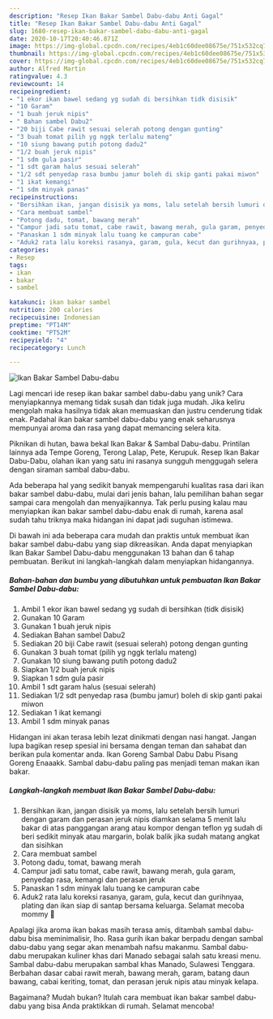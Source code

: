 ```yaml
---
description: "Resep Ikan Bakar Sambel Dabu-dabu Anti Gagal"
title: "Resep Ikan Bakar Sambel Dabu-dabu Anti Gagal"
slug: 1680-resep-ikan-bakar-sambel-dabu-dabu-anti-gagal
date: 2020-10-17T20:40:46.871Z
image: https://img-global.cpcdn.com/recipes/4eb1c60dee08675e/751x532cq70/ikan-bakar-sambel-dabu-dabu-foto-resep-utama.jpg
thumbnail: https://img-global.cpcdn.com/recipes/4eb1c60dee08675e/751x532cq70/ikan-bakar-sambel-dabu-dabu-foto-resep-utama.jpg
cover: https://img-global.cpcdn.com/recipes/4eb1c60dee08675e/751x532cq70/ikan-bakar-sambel-dabu-dabu-foto-resep-utama.jpg
author: Alfred Martin
ratingvalue: 4.3
reviewcount: 14
recipeingredient:
- "1 ekor ikan bawel sedang yg sudah di bersihkan tidk disisik"
- "10 Garam"
- "1 buah jeruk nipis"
- " Bahan sambel Dabu2"
- "20 biji Cabe rawit sesuai selerah potong dengan gunting"
- "3 buah tomat pilih yg nggk terlalu mateng"
- "10 siung bawang putih potong dadu2"
- "1/2 buah jeruk nipis"
- "1 sdm gula pasir"
- "1 sdt garam halus sesuai selerah"
- "1/2 sdt penyedap rasa bumbu jamur boleh di skip ganti pakai miwon"
- "1 ikat kemangi"
- "1 sdm minyak panas"
recipeinstructions:
- "Bersihkan ikan, jangan disisik ya moms, lalu setelah bersih lumuri dengan garam dan perasan jeruk nipis diamkan selama 5 menit lalu bakar di atas panggangan arang atau kompor dengan teflon yg sudah di beri sedikit minyak atau margarin, bolak balik jika sudah matang angkat dan sisihkan"
- "Cara membuat sambel"
- "Potong dadu, tomat, bawang merah"
- "Campur jadi satu tomat, cabe rawit, bawang merah, gula garam, penyedap rasa, kemangi dan perasan jeruk"
- "Panaskan 1 sdm minyak lalu tuang ke campuran cabe"
- "Aduk2 rata lalu koreksi rasanya, garam, gula, kecut dan gurihnyaa, plating dan ikan siap di santap bersama keluarga. Selamat mecoba mommy 🥰"
categories:
- Resep
tags:
- ikan
- bakar
- sambel

katakunci: ikan bakar sambel 
nutrition: 200 calories
recipecuisine: Indonesian
preptime: "PT14M"
cooktime: "PT52M"
recipeyield: "4"
recipecategory: Lunch

---
```



![Ikan Bakar Sambel Dabu-dabu](https://img-global.cpcdn.com/recipes/4eb1c60dee08675e/751x532cq70/ikan-bakar-sambel-dabu-dabu-foto-resep-utama.jpg)

Lagi mencari ide resep ikan bakar sambel dabu-dabu yang unik? Cara menyiapkannya memang tidak susah dan tidak juga mudah. Jika keliru mengolah maka hasilnya tidak akan memuaskan dan justru cenderung tidak enak. Padahal ikan bakar sambel dabu-dabu yang enak seharusnya mempunyai aroma dan rasa yang dapat memancing selera kita.

Piknikan di hutan, bawa bekal Ikan Bakar &amp; Sambal Dabu-dabu. Printilan lainnya ada Tempe Goreng, Terong Lalap, Pete, Kerupuk. Resep Ikan Bakar Dabu-Dabu, olahan ikan yang satu ini rasanya sungguh menggugah selera dengan siraman sambal dabu-dabu.

Ada beberapa hal yang sedikit banyak mempengaruhi kualitas rasa dari ikan bakar sambel dabu-dabu, mulai dari jenis bahan, lalu pemilihan bahan segar sampai cara mengolah dan menyajikannya. Tak perlu pusing kalau mau menyiapkan ikan bakar sambel dabu-dabu enak di rumah, karena asal sudah tahu triknya maka hidangan ini dapat jadi suguhan istimewa.


Di bawah ini ada beberapa cara mudah dan praktis untuk membuat ikan bakar sambel dabu-dabu yang siap dikreasikan. Anda dapat menyiapkan Ikan Bakar Sambel Dabu-dabu menggunakan 13 bahan dan 6 tahap pembuatan. Berikut ini langkah-langkah dalam menyiapkan hidangannya.

<!--inarticleads1-->

##### Bahan-bahan dan bumbu yang dibutuhkan untuk pembuatan Ikan Bakar Sambel Dabu-dabu:

1. Ambil 1 ekor ikan bawel sedang yg sudah di bersihkan (tidk disisik)
1. Gunakan 10 Garam
1. Gunakan 1 buah jeruk nipis
1. Sediakan  Bahan sambel Dabu2
1. Sediakan 20 biji Cabe rawit (sesuai selerah) potong dengan gunting
1. Gunakan 3 buah tomat (pilih yg nggk terlalu mateng)
1. Gunakan 10 siung bawang putih potong dadu2
1. Siapkan 1/2 buah jeruk nipis
1. Siapkan 1 sdm gula pasir
1. Ambil 1 sdt garam halus (sesuai selerah)
1. Sediakan 1/2 sdt penyedap rasa (bumbu jamur) boleh di skip ganti pakai miwon
1. Sediakan 1 ikat kemangi
1. Ambil 1 sdm minyak panas


Hidangan ini akan terasa lebih lezat dinikmati dengan nasi hangat. Jangan lupa bagikan resep spesial ini bersama dengan teman dan sahabat dan berikan pula komentar anda. Ikan Goreng Sambal Dabu Dabu Pisang Goreng Enaaakk. Sambal dabu-dabu paling pas menjadi teman makan ikan bakar. 

<!--inarticleads2-->

##### Langkah-langkah membuat Ikan Bakar Sambel Dabu-dabu:

1. Bersihkan ikan, jangan disisik ya moms, lalu setelah bersih lumuri dengan garam dan perasan jeruk nipis diamkan selama 5 menit lalu bakar di atas panggangan arang atau kompor dengan teflon yg sudah di beri sedikit minyak atau margarin, bolak balik jika sudah matang angkat dan sisihkan
1. Cara membuat sambel
1. Potong dadu, tomat, bawang merah
1. Campur jadi satu tomat, cabe rawit, bawang merah, gula garam, penyedap rasa, kemangi dan perasan jeruk
1. Panaskan 1 sdm minyak lalu tuang ke campuran cabe
1. Aduk2 rata lalu koreksi rasanya, garam, gula, kecut dan gurihnyaa, plating dan ikan siap di santap bersama keluarga. Selamat mecoba mommy 🥰


Apalagi jika aroma ikan bakas masih terasa amis, ditambah sambal dabu-dabu bisa meminimalisir, lho. Rasa gurih ikan bakar berpadu dengan sambal dabu-dabu yang segar akan menambah nafsu makanmu. Sambal dabu-dabu merupakan kuliner khas dari Manado sebagai salah satu kreasi menu. Sambal dabu-dabu merupakan sambal khas Manado, Sulawesi Tenggara. Berbahan dasar cabai rawit merah, bawang merah, garam, batang daun bawang, cabai keriting, tomat, dan perasan jeruk nipis atau minyak kelapa. 

Bagaimana? Mudah bukan? Itulah cara membuat ikan bakar sambel dabu-dabu yang bisa Anda praktikkan di rumah. Selamat mencoba!
